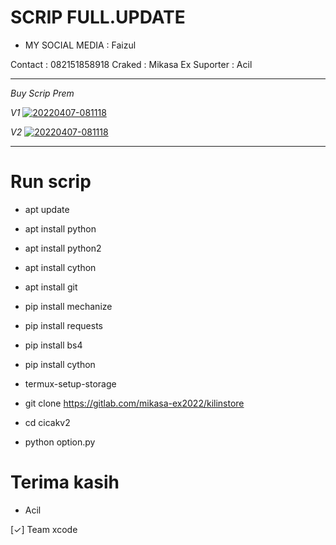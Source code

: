 # SCRIP FULL.UPDATE

* MY SOCIAL MEDIA : Faizul




Contact : 082151858918
Craked : Mikasa Ex
Suporter : Acil
___


_Buy Scrip Prem_

_V1_
<a href="https://ibb.co/yVb3XvB"><img src="https://i.ibb.co/kMWdxb6/20220407-081118.jpg" alt="20220407-081118" border="0"></a>

_V2_
<a href="https://ibb.co/yVb3XvB"><img src="https://i.ibb.co/kMWdxb6/20220407-081118.jpg" alt="20220407-081118" border="0"></a>
___


# Run scrip

- apt update

- apt install python

- apt install python2

- apt install cython

- apt install git

- pip install mechanize

- pip install requests

- pip install bs4

- pip install cython

- termux-setup-storage

- git clone https://gitlab.com/mikasa-ex2022/kilinstore

- cd cicakv2

- python option.py






# Terima kasih

- Acil

[✓] Team xcode
